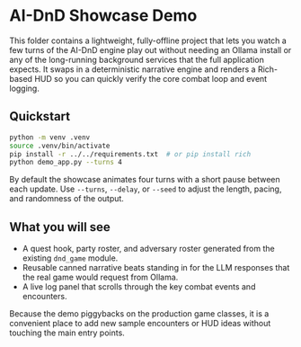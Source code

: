 # AI-DnD Showcase Demo

This folder contains a lightweight, fully-offline project that lets you watch a
few turns of the AI-DnD engine play out without needing an Ollama install or
any of the long-running background services that the full application expects.
It swaps in a deterministic narrative engine and renders a Rich-based HUD so
you can quickly verify the core combat loop and event logging.

## Quickstart

```bash
python -m venv .venv
source .venv/bin/activate
pip install -r ../../requirements.txt  # or pip install rich
python demo_app.py --turns 4
```

By default the showcase animates four turns with a short pause between each
update. Use `--turns`, `--delay`, or `--seed` to adjust the length, pacing, and
randomness of the output.

## What you will see

- A quest hook, party roster, and adversary roster generated from the existing
  `dnd_game` module.
- Reusable canned narrative beats standing in for the LLM responses that the
  real game would request from Ollama.
- A live log panel that scrolls through the key combat events and encounters.

Because the demo piggybacks on the production game classes, it is a convenient
place to add new sample encounters or HUD ideas without touching the main entry
points.
